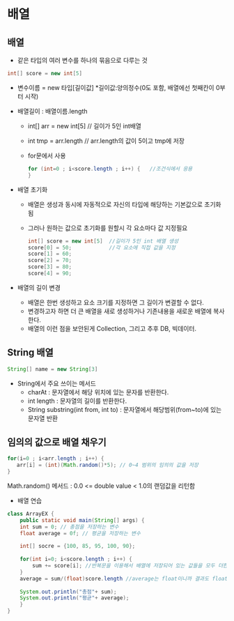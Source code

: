 # 배열



##  배열

- 같은 타입의 여러 변수를 하나의 묶음으로 다루는 것
 ```java
int[] score = new int[5]
 ```
  - 변수이름 = new 타입[길이값]  *길이값:양의정수(0도 포함, 배열에선 첫째칸이 0부터 시작) 
- 배열길이 : 배열이름.length

  - int[] arr = new int[5] // 길이가 5인 int배열

  - int tmp = arr.length // arr.length의 값이 5이고 tmp에 저장

  - for문에서 사용 

    ```java
    for (int=0 ; i<score.length ; i++) {   //조건식에서 응용
    }
    ```

- 배열 초기화

  - 배열은 생성과 동시에 자동적으로 자신의 타입에 해당하는 기본값으로 초기화 됨

  - 그러나 원하는 값으로 초기화를 원할시 각 요소마다 값 지정필요

    ``` java
    int[] score = new int[5]  //길이가 5인 int 배열 생성
    score[0] = 50;            //각 요소에 직접 값을 지정
    score[1] = 60;
    score[2] = 70;
    score[3] = 80;
    score[4] = 90;
    ```

- 배열의 길이 변경
  - 배열은 한번 생성하고 요소 크기를 지정하면  그 길이가 변결할 수 없다.
  - 변경하고자 하면 더 큰 배열을 새로 생성하거나 기존내용을 새로운 배열에 복사한다.
  - 배열의 이런 점을 보안된게 Collection, 그리고 추후 DB, 빅데이터.

## String 배열
 ```java
String[] name = new String[3]
 ```

- String에서 주요 쓰이는 메서드
  - charAt : 문자열에서 해당 위치에 있는 문자를 반환한다.
  - int length : 문자열의 길이를 반환한다.
  - String substring(int from, int to) : 문자열에서 해당범위(from~to)에 있는 문자열 반환



## 임의의 값으로 배열 채우기
 ```java
for(i=0 ; i<arr.length ; i++) {
    arr[i] = (int)(Math.random()*5); // 0~4 범위의 임의의 값을 저장
}
 ```

Math.random() 메서드 : 0.0 <= double value < 1.0의 랜덤값을 리턴함



- 배열 연습

``` java
class ArrayEX {
	public static void main(String[] args) {
	int sum = 0; // 총점을 저장하는 변수
	float average = 0f; // 평균을 저장하는 변수
	
	int[] socre = {100, 85, 95, 100, 90};
	
	for(int i=0; i<score.length ; i++) {
		sum += score[i]; //반복문을 이용해서 배열에 저장되어 있는 값들을 모두 더한것
	}
	average = sum/(float)score.length //average는 float이니까 결과도 float으로 얻기위해 형변환
	
	System.out.println("총점"+ sum);
	System.out.println("평균"+ average);
	}	
}
```

